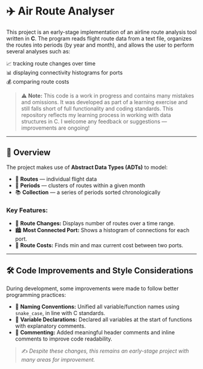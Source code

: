# ✈️ Air Route Analyser

This project is an early-stage implementation of an airline route analysis tool written in **C**. The program reads flight route data from a text file, organizes the routes into periods (by year and month), and allows the user to perform several analyses such as:

📈 tracking route changes over time  
📊 displaying connectivity histograms for ports  
💰 comparing route costs

> ⚠️ **Note:** This code is a work in progress and contains many mistakes and omissions. It was developed as part of a learning exercise and still falls short of full functionality and coding standards.
> This repository reflects my learning process in working with data structures in C.
> I welcome any feedback or suggestions — improvements are ongoing!

---

## 🧩 Overview

The project makes use of **Abstract Data Types (ADTs)** to model:
- 🧭 **Routes** — individual flight data
- 📅 **Periods** — clusters of routes within a given month
- 📚 **Collection** — a series of periods sorted chronologically

### Key Features:
- 📆 **Route Changes:** Displays number of routes over a time range.
- 🏙️ **Most Connected Port:** Shows a histogram of connections for each port.
- 💸 **Route Costs:** Finds min and max current cost between two ports.

---

## 🛠️ Code Improvements and Style Considerations

During development, some improvements were made to follow better programming practices:

- 🐍 **Naming Conventions:** Unified all variable/function names using `snake_case`, in line with C standards.
- 📌 **Variable Declarations:** Declared all variables at the start of functions with explanatory comments.
- 🧾 **Commenting:** Added meaningful header comments and inline comments to improve code readability.

> ✍️ *Despite these changes, this remains an early-stage project with many areas for improvement.*
